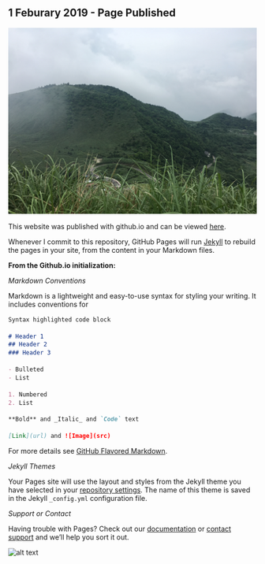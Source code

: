 ## 1 Feburary 2019 - Page Published

![alt text](IMG_2023.jpg)

This website was published with github.io and can be viewed [here](https://github.com/kevin-moses/kmoses.github.io/edit/master/README.md).

Whenever I commit to this repository, GitHub Pages will run [Jekyll](https://jekyllrb.com/) to rebuild the pages in your site, from the content in your Markdown files.

**From the Github.io initialization:**

_Markdown Conventions_

Markdown is a lightweight and easy-to-use syntax for styling your writing. It includes conventions for

```markdown
Syntax highlighted code block

# Header 1
## Header 2
### Header 3

- Bulleted
- List

1. Numbered
2. List

**Bold** and _Italic_ and `Code` text

[Link](url) and ![Image](src)
```

For more details see [GitHub Flavored Markdown](https://guides.github.com/features/mastering-markdown/).

_Jekyll Themes_

Your Pages site will use the layout and styles from the Jekyll theme you have selected in your [repository settings](https://github.com/kevin-moses/kmoses.github.io/settings). The name of this theme is saved in the Jekyll `_config.yml` configuration file.

_Support or Contact_

Having trouble with Pages? Check out our [documentation](https://help.github.com/categories/github-pages-basics/) or [contact support](https://github.com/contact) and we’ll help you sort it out.


![alt text](IMG_6144.jpg)
